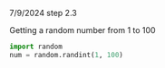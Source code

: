 7/9/2024 step 2.3


Getting a random number from 1 to 100
```python
import random
num = random.randint(1, 100)
```